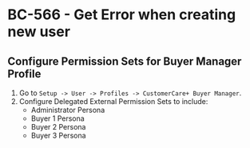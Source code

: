 # BC-566 - Get Error when creating new user

## Configure Permission Sets for Buyer Manager Profile

1. Go to `Setup -> User -> Profiles -> CustomerCare+ Buyer Manager`.
2. Configure Delegated External Permission Sets to include:
    - Administrator Persona
    - Buyer 1 Persona
    - Buyer 2 Persona
    - Buyer 3 Persona